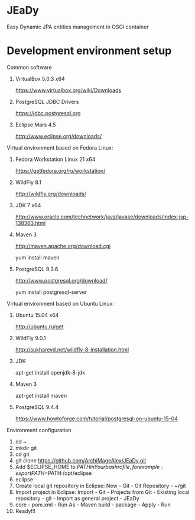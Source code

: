 # JEaDy
Easy Dynamic JPA entities management in OSGi container

# Development environment setup

Common software

1. VirtualBox 5.0.3 x64

   https://www.virtualbox.org/wiki/Downloads

2. PostgreSQL JDBC Drivers

   https://jdbc.postgresql.org

3. Eclipse Mars 4.5
   
   http://www.eclipse.org/downloads/

Virtual environment based on Fedora Linux:

1. Fedora Workstation Linux 21 x64

   https://getfedora.org/ru/workstation/

2. WildFly 8.1

   http://wildfly.org/downloads/

3. JDK 7 x64

   http://www.oracle.com/technetwork/java/javase/downloads/index-jsp-138363.html

4. Maven 3

   http://maven.apache.org/download.cgi

   yum install maven

5. PostgreSQL 9.3.6

   http://www.postgresql.org/download/

   yum install postgresql-server

Virtual environment based on Ubuntu Linux:

1. Ubuntu 15.04 x64

   http://ubuntu.ru/get
   
2. WildFly 9.0.1
   
   http://sukharevd.net/wildfly-8-installation.html

3. JDK

   apt-get install openjdk-8-jdk

4. Maven 3

   apt-get install maven

5. PostgreSQL 9.4.4

   https://www.howtoforge.com/tutorial/postgresql-on-ubuntu-15-04

Environment configuration

1. cd ~
2. mkdir git
3. cd git
4. git clone https://github.com/ArchiMageAlex/JEaDy.git
5. Add $ECLIPSE_HOME to $PATH in  Your bashrc file, for example: export PATH=$PATH:/opt/eclipse
6. eclipse
7. Create local git repository in Eclipse: New - Git - Git Repository - ~/git
7. Import project in Eclipse: Import - Git - Projects from Git - Existing local repository - git - Import as general project - JEaDy
8. core - pom.xml - Run As - Maven build - package - Apply - Run
9. Ready!!!
